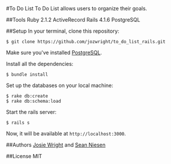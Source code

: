 #To Do List
To Do List allows users to organize their goals.

##Tools
Ruby 2.1.2
ActiveRecord
Rails 4.1.6
PostgreSQL

##Setup
In your terminal, clone this repository:

```console
$ git clone https://github.com/jozwright/to_do_list_rails.git
```

Make sure you've installed [PostgreSQL](http://www.postgresql.org/download/).

Install all the dependencies:

```console
$ bundle install
```

Set up the databases on your local machine:

```console
$ rake db:create
$ rake db:schema:load
```

Start the rails server:

```console
$ rails s
```
Now, it will be available at `http://localhost:3000`.

##Authors
[Josie Wright](https://github.com/jozwright)
and
[Sean Niesen](https://github.com/seann1)


##License
MIT
